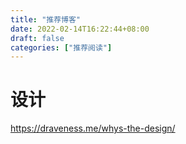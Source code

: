 ```yaml
---
title: "推荐博客"
date: 2022-02-14T16:22:44+08:00
draft: false
categories: ["推荐阅读"]
---
```


# 设计

https://draveness.me/whys-the-design/